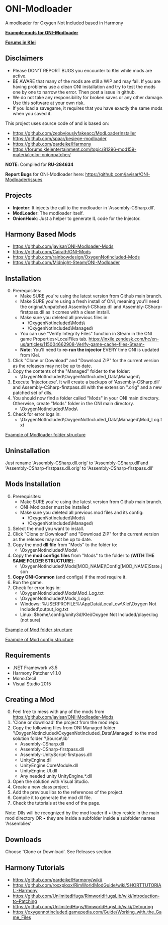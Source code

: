 # ONI-Modloader
A modloader for Oxygen Not Included based in Harmony

[**Example mods for ONI-Modloader**](https://github.com/javisar/ONI-Modloader-Mods)

[**Forums in Klei**](https://forums.kleientertainment.com/topic/88186-mod01-oni-modloader/)


Disclaimers
----------
* Please DON'T REPORT BUGS you encounter to Klei while mods are active.
* BE AWARE that many of the mods are still a WIP and may fail. If you are having problems use a clean ONI installation and try to test the mods one by one to narrow the error. Then post a issue in github.
* We do not take any responsibility for broken saves or any other damage. Use this software at your own risk.
* If you load a savegame, it requires that you have exactly the same mods when you saved it.

This project uses source code of and is based on:
* https://github.com/zeobviouslyfakeacc/ModLoaderInstaller
* https://github.com/spaar/besiege-modloader
* https://github.com/pardeike/Harmony
* https://forums.kleientertainment.com/topic/81296-mod159-materialcolor-onionpatcher/


**NOTE**: Compiled for **RU-284634**

**Report Bugs** for ONI-Modloader here: https://github.com/javisar/ONI-Modloader/issues


Projects
--------
* **Injector**: It injects the call to the modloader in 'Assembly-CSharp.dll'.
* **ModLoader**: The modloader itself.
* **OnionHook**: Just a helper to generate IL code for the Injector.


Harmony Based Mods
------------
* https://github.com/javisar/ONI-Modloader-Mods
* https://github.com/Cairath/ONI-Mods
* https://github.com/rainbowdesign/OxygenNotIncluded-Mods
* https://github.com/Midnight-Steam/ONI-Modloader


Installation
------------
0. Prerequisites:
   * Make SURE you're using the latest version from Github main branch.
   * Make SURE you're using a fresh install of ONI, meaning you'll need the original/unpatched Assembyl-CSharp.dll and Assembly-CSharp-firstpass.dll as it comes with a clean install.
   * Make sure you deleted all previous files in:
     * \OxygenNotIncluded\Mods\
     * \OxygenNotIncluded\Managed\
   * You can use "Verify Integrity Files" function in Steam in the ONI game Properties>LocalFiles tab. https://inxile.zendesk.com/hc/en-us/articles/115004662908-Verify-game-cache-files-Steam-
   * **Note**: You'll need to **re-run the injector** EVERY time ONI is updated from Klei.
1. Click "Clone or Download" and "Download ZIP" for the current version as the releases may not be up to date.
2. Copy the contents of the "Managed" folder to the folder:
   * \OxygenNotIncluded\OxygenNotIncluded_Data\Managed\
3. Execute 'Injector.exe'. It will create a backups of 'Assembly-CSharp.dll' and Assembly-CSharp-firstpass.dll with the extension ".orig" and a new patched set of dlls.
4. You should now find a folder called "Mods" in your ONI main directory. Otherwise, create "Mods" folder in the ONI main directory.
   * \OxygenNotIncluded\Mods\
5. Check for error logs in:
   * \OxygenNotIncluded\OxygenNotIncluded_Data\Managed\Mod_Log.txt   

[Example of Modloader folder structure](https://github.com/javisar/ONI-Modloader/blob/master/.github/modloader.png)


Uninstallation
--------------
Just rename 'Assembly-CSharp.dll.orig' to 'Assembly-CSharp.dll'and 'Assembly-CSharp-firstpass.dll.orig' to 'Assembly-CSharp-firstpass.dll'


Mods Installation
-----------------
0. Prerequisites:
   * Make SURE you're using the latest version from Github main branch.
   * ONI-Modloader must be installed
   * Make sure you deleted all previous mod files and its config:
     * \OxygenNotIncluded\Mods\
     * \OxygenNotIncluded\Managed\
1. Select the mod you want to install.
2. Click "Clone or Download" and "Download ZIP" for the current version as the releases may not be up to date.
3. Copy the mod **dll file** from "Mods" to the folder to:
   * \OxygenNotIncluded\Mods\
4. Copy the **mod configs files** from "Mods" to the folder to (**WITH THE SAME FOLDER STRUCTURE**):
   * \OxygenNotIncluded\Mods\[MOD_NAME]\Config\[MOD_NAME]State.json
5. **Copy ONI-Common** (and configs) if the mod require it.
6. Run the game.
7. Check for error logs in:
   * \OxygenNotIncluded\Mods\Mod_Log.txt
   * \OxygenNotIncluded\Mods\_Logs\
   * Windows: %USERPROFILE%\AppData\LocalLow\Klei\Oxygen Not Included\output_log.txt
   * Linux: $home/.config/unity3d/Klei/Oxygen Not Included/player.log (not sure)

[Example of Mod folder structure](https://github.com/javisar/ONI-Modloader/blob/master/.github/modsfolder.png)

[Example of Mod config structure](https://github.com/javisar/ONI-Modloader/blob/master/.github/modconfig.png)


Requirements
------------
* .NET Framework v3.5
* Harmony Patcher v1.1.0
* Mono.Cecil
* Visual Studio 2015


Creating a Mod
--------------
0. Feel free to mess with any of the mods from https://github.com/javisar/ONI-Modloader-Mods
1. 'Clone or download' the project from the mod repo.
2. Copy the following files from ONI Managed folder '\OxygenNotIncluded\OxygenNotIncluded_Data\Managed' to the mod solution folder '\Source\lib\'
   * Assembly-CSharp.dll
   * Assembly-CSharp-firstpass.dll
   * Assembly-UnityScript-firstpass.dll
   * UnityEngine.dll
   * UnityEngine.CoreModule.dll
   * UnityEngine.UI.dll
   * Any needed unity UnityEngine.*.dll   
3. Open the solution with Visual Studio.
4. Create a new class project.
5. Add the previous libs to the references of the project.
6. Compile it to generate the mod dll file.
7. Check the tutorials at the end of the page.

Note: Dlls will be recognized by the mod loader if 
• they reside in the main mod directory 
OR
• they are inside a subfolder inside a subfolder names 'Assemblies'


Downloads
---------
Choose 'Clone or Download'.
See Releases section.


Harmony Tutorials
-----------------
* https://github.com/pardeike/Harmony/wiki/
* https://github.com/roxxploxx/RimWorldModGuide/wiki/SHORTTUTORIAL:-Harmony
* https://github.com/UnlimitedHugs/RimworldHugsLib/wiki/Introduction-to-Patching
* https://github.com/UnlimitedHugs/RimworldHugsLib/wiki/Detouring
* https://oxygennotincluded.gamepedia.com/Guide/Working_with_the_Game_Files

